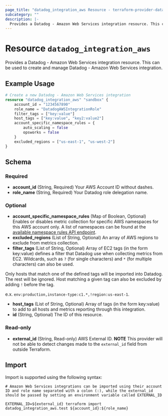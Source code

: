 ```yaml
---
page_title: "datadog_integration_aws Resource - terraform-provider-datadog"
subcategory: ""
description: |-
  Provides a Datadog - Amazon Web Services integration resource. This can be used to create and manage Datadog - Amazon Web Services integration.
---
```


# Resource `datadog_integration_aws`

Provides a Datadog - Amazon Web Services integration resource. This can be used to create and manage Datadog - Amazon Web Services integration.

## Example Usage

```terraform
# Create a new Datadog - Amazon Web Services integration
resource "datadog_integration_aws" "sandbox" {
    account_id = "1234567890"
    role_name = "DatadogAWSIntegrationRole"
    filter_tags = ["key:value"]
    host_tags = ["key:value", "key2:value2"]
    account_specific_namespace_rules = {
        auto_scaling = false
        opsworks = false
    }
    excluded_regions = ["us-east-1", "us-west-2"]
}
```

## Schema

### Required

- **account_id** (String, Required) Your AWS Account ID without dashes.
- **role_name** (String, Required) Your Datadog role delegation name.

### Optional

- **account_specific_namespace_rules** (Map of Boolean, Optional) Enables or disables metric collection for specific AWS namespaces for this AWS account only. A list of namespaces can be found at the [available namespace rules API endpoint](https://docs.datadoghq.com/api/v1/aws-integration/#list-namespace-rules).
- **excluded_regions** (List of String, Optional) An array of AWS regions to exclude from metrics collection.
- **filter_tags** (List of String, Optional) Array of EC2 tags (in the form key:value) defines a filter that Datadog use when collecting metrics from EC2. Wildcards, such as `?` (for single characters) and `*` (for multiple characters) can also be used.

Only hosts that match one of the defined tags will be imported into Datadog. The rest will be ignored. Host matching a given tag can also be excluded by adding `!` before the tag.

e.x. `env:production,instance-type:c1.*,!region:us-east-1`.
- **host_tags** (List of String, Optional) Array of tags (in the form key:value) to add to all hosts and metrics reporting through this integration.
- **id** (String, Optional) The ID of this resource.

### Read-only

- **external_id** (String, Read-only) AWS External ID. **NOTE** This provider will not be able to detect changes made to the `external_id` field from outside Terraform.

## Import

Import is supported using the following syntax:

```shell
# Amazon Web Services integrations can be imported using their account ID and role name separated with a colon (:), while the external_id should be passed by setting an environment variable called EXTERNAL_ID

EXTERNAL_ID=${external_id} terraform import datadog_integration_aws.test ${account_id}:${role_name}
```
